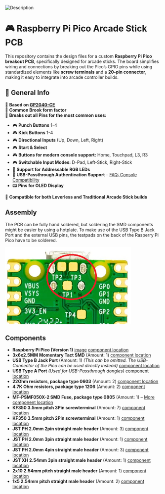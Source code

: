 ![Description](images/Full%20Assembly.png)

# 🎮 Raspberry Pi Pico Arcade Stick PCB  

This repository contains the design files for a custom **Raspberry Pi Pico breakout PCB**, specifically designed for arcade sticks. The board simplifies wiring and connections by breaking out the Pico’s GPIO pins while using standardized elements like **screw terminals** and a **20-pin connector**, making it easy to integrate into arcade controller builds.  

## 📌 General Info  
🔹 **Based on [GP2040-CE](https://github.com/OpenStickCommunity/GP2040-CE)**  
🔹 **Common Brook form factor**  
🔹 **Breaks out all Pins for the most common uses:**  
   - 🎮 **Punch Buttons** 1-4  
   - 🎮 **Kick Buttons** 1-4  
   - 🎮 **Directional Inputs** (Up, Down, Left, Right)  
   - 🎮 **Start & Select**  
   - 🎮 **Buttons for modern console support:** Home, Touchpad, L3, R3  
   - 🎮 **Switchable Input Modes:** D-Pad, Left-Stick, Right-Stick  
   - 🌈 **Support for Addressable RGB LEDs**  
   - 🔌 **USB-Passthrough Authentication Support** – [FAQ: Console Compatibility](https://gp2040-ce.info/faq/faq-console-compatibility/)  
   - 📟 **Pins for OLED Display**  

🔹 **Compatible for both Leverless and Traditional Arcade Stick builds**  

## Assembly  
The PCB can be fully hand soldered, but soldering the SMD components might be easier by using a hotplate. To make use of the USB Type B Jack Port and the external USB pins, the testpads on the back of the Rasperry Pi Pico have to be soldered.

![testpads](images/pico-testpads.png)
## Components  
- **Raspberry Pi Pico (Version 1)**  [image](images/pico.jpg) [component location](images/component%20locations/obPico.png)
- **3x6x2.5MM Momentary Tact SMD** (Amount: 1)  [component location](images/component%20locations/obButton.png)
- **USB Type B Jack Port** (Amount: 1) *(This can be omitted. The USB-Connector of the Pico can be used directly instead)* [component location](images/component%20locations/obUSB-B.png) 
- **USB Type A Port** *(Used for USB-Passthrough dongles)*  [component location](images/component%20locations/obUSB-A.png)
- **22Ohm resistors, package type 0603** (Amount: 2)  [component location](images/component%20locations/ob22.png)
- **4.7K Ohm resistors, package type 1206** (Amount: 2)  [component location](images/component%20locations/ob47k.png)
- **MF-PSMF050X-2 SMD Fuse, package type 0805** (Amount: 1) – [More](https://www.mouser.de/ProductDetail/Bourns/MF-PSMF050X-2?qs=89sKJMJLNwxOThYF3e0Dgg%3D%3D)  [component location](images/component%20locations/obFuse.png)
- **KF350 3.5mm pitch 3Pin screwterminal** (Amount: 7)  [component location](images/component%20locations/obScrew3.png)
- **KF350 3.5mm pitch 2Pin screwterminal** (Amount: 1)  [component location](images/component%20locations/obScrew2.png)
- **JST PH 2.0mm 2pin straight male header** (Amount: 3)  [component location](images/component%20locations/obPH2.png)
- **JST PH 2.0mm 3pin straight male header** (Amount: 1)  [component location](images/component%20locations/obPH3.png)
- **JST PH 2.0mm 4pin straight male header** (Amount: 3)  [component location](images/component%20locations/obPH4.png)
- **JST XH 2.54mm 3pin straight male header** (Amount: 1)  [component location](images/component%20locations/obXH3.png)
- **2x10 2.54mm pitch straight male header** (Amount: 1)  [component location](images/component%20locations/ob20.png)
- **1x5 2.54mm pitch straight male header** (Amount: 2)    [component location](images/component%20locations/ob5p.png)
